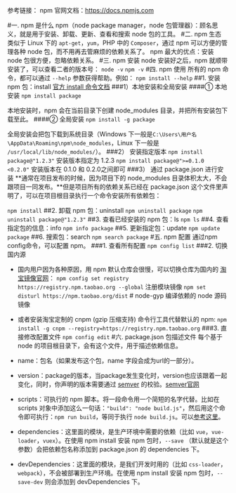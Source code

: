 参考链接：
npm 官网文档：https://docs.npmjs.com

#一. npm 是什么
npm（node package manager，node 包管理器）：顾名思义，就是用于安装、卸载、更新、查看和搜索 node 包的工具。
#二. npm 生态
类似于 Linux 下的 `apt-get`，`yum`，PHP 中的 `Composer`，通过 npm 可以方便的管理各种 node 包，而不用再去管麻烦的依赖关系了。
npm 最大的优点：安装 node 包很方便，忽略依赖关系。
#三. npm 安装
node 安装好之后，npm 就顺带安装了，可以查看二者的版本号：
`node -v`
`npm -v`
#四. npm 使用
所有的 npm 命令，都可以通过 `--help` 参数获得帮助。例如：
`npm install --help`
##1. 安装 npm 包：install
[官方 install 命令文档](https://docs.npmjs.com/cli/install)
###1）本地安装和全局安装
####① 本地安装
`npm install package`

本地安装时，npm 会在当前目录下创建 node_modules 目录，并把所有安装包下载至此。
####② 全局安装
`npm install -g package`

全局安装会把包下载到系统目录（Windows 下一般是`C:\Users\用户名\AppData\Roaming\npm\node_modules`，Linux 下一般是 `/usr/local/lib/node_modules/`）。
###2） 安装指定版本
`npm install package@"1.2.3"` 安装版本指定为 1.2.3
`npm install package@">=0.1.0 <0.2.0"` 安装版本在 0.1.0 和 0.2.0之间即可
###3） 通过 package.json 进行安装
**通常在项目发布的时候，因为项目下的 node_modules 目录体积太大，不会跟项目一同发布。**但是项目所有的依赖关系已经在 package.json 这个文件里声明了，可以在项目根目录执行一个命令安装所有依赖包：

`npm install`
##2. 卸载 npm 包：uninstall
`npm uninstall package`
`npm uninstall package@"1.2.3"`
##3. 查看已经安装的 npm 包：ls
`npm ls`
##4. 查看指定包的信息：info
`npm info package`
##5. 更新指定包：update
`npm update package`
##6. 搜索包：search
`npm search package`
#五. npm 配置
通过npm config命令，可以配置 npm。
###1. 查看所有配置
`npm config list`
###2. 切换国内源

- 国内用户因为各种原因，用 npm 默认仓库会很慢，可以切换仓库为国内的 [淘宝镜像官网](https://npm.taobao.org/)：
`npm config set registry https://registry.npm.taobao.org --global` 注册模块镜像
`npm set disturl https://npm.taobao.org/dist` # node-gyp 编译依赖的 node 源码镜像
- 或者安装淘宝定制的 cnpm (gzip 压缩支持) 命令行工具代替默认的 npm:
`npm install -g cnpm --registry=https://registry.npm.taobao.org`
###3. 直接修改配置文件
`npm config edit`
#六. package.json 包描述文件
每个基于 node 的项目根目录下，会有这个文件，用于描述依赖信息。

- name：包名（如果发布这个包，name 字段会成为url的一部分）。
- version：package的版本，当package发生变化时，version也应该跟着一起变化，同时，你声明的版本需要通过 [semver](https://docs.npmjs.com/misc/semver) 的校验。[semver官网](https://semver.org/lang/zh-CN/)
- scripts：可执行的 npm 脚本。将一段命令用一个简短的名字代替。比如在 scripts 对象中添加这么一句话：`"build": "node build.js"`，然后用这个命令即可执行：`npm run build`，等同于执行 `node build.js`。可以[参考这里](http://www.ruanyifeng.com/blog/2016/10/npm_scripts.html)。
- dependencies：这里面的模块，是生产环境中需要的依赖（比如 `vue`，`vue-loader`，`vuex`）。在使用 npm install 安装 npm 包时，`--save` （默认就是这个参数）会把依赖包名称添加到 package.json 的 dependencies 下。
- devDependencies：这里面的模块，是我们开发时用的（比如 `css-loader`，`webpack`），不会被部署到生产环境。在使用 npm install 安装 npm 包时，`--save-dev` 则会添加到 devDependencies 下。